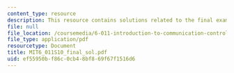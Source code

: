 ```yaml
---
content_type: resource
description: This resource contains solutions related to the final exam problem statements.
file: null
file_location: /coursemedia/6-011-introduction-to-communication-control-and-signal-processing-spring-2010/ef55950bf86c0cb48bf869f67f1516d6_MIT6_011S10_final_sol.pdf
file_type: application/pdf
resourcetype: Document
title: MIT6_011S10_final_sol.pdf
uid: ef55950b-f86c-0cb4-8bf8-69f67f1516d6
---
```

